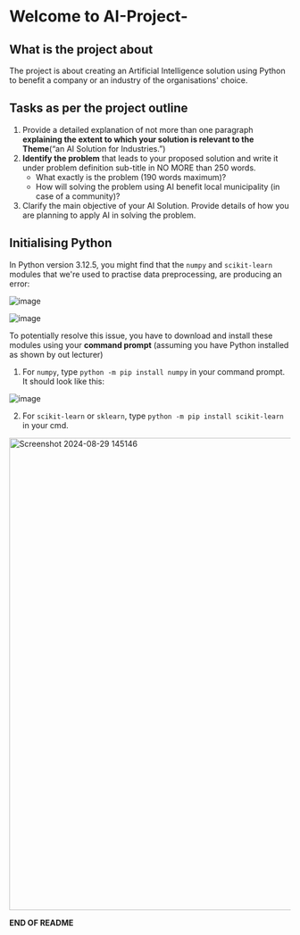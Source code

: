 # Welcome to AI-Project-

## What is the project about
The project is about creating an Artificial Intelligence solution using Python to benefit a company or an industry of the organisations' choice.
## Tasks as per the project outline
1. Provide a detailed explanation of not more than one paragraph **explaining the extent to which your solution is relevant to the Theme**(“an AI Solution for Industries.”)
2. **Identify the problem** that leads to your proposed solution and write it
under problem definition sub-title in NO MORE than 250 words.
    - What exactly is the problem (190 words maximum)?
    - How will solving the problem using AI benefit local municipality (in case of a community)?
3. Clarify the main objective of your AI Solution. Provide details of how you are planning to apply AI in solving the problem.

## Initialising Python
In Python version 3.12.5, you might find that the `numpy` and `scikit-learn` modules that we're used to practise data preprocessing, are producing an error:

![image](https://github.com/user-attachments/assets/14b20cc7-624a-482a-bfda-f511d8f3f570)

![image](https://github.com/user-attachments/assets/457c29fe-4f33-4042-8ca5-7f6e5a0ec4a4)

To potentially resolve this issue, you have to download and install these modules using your **command prompt** (assuming you have Python installed as shown by out lecturer)

1. For `numpy`,  type  `python -m pip install numpy` in your command prompt. It should look like this:

![image](https://github.com/user-attachments/assets/03cf748a-f661-4e19-94a8-9b2d9f320fac)

2. For `scikit-learn` or `sklearn`, type `python -m pip install scikit-learn` in your cmd.

<img width="847" alt="Screenshot 2024-08-29 145146" src="https://github.com/user-attachments/assets/49d2b985-8c73-40d8-80e8-b033733354df">

**END OF README**
